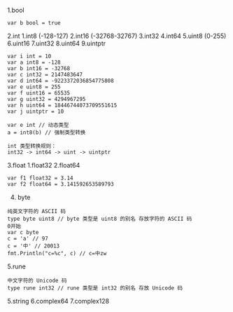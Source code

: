 1.bool
```azure
var b bool = true
```
2.int
    1.int8 (-128-127)
    2.int16 (-32768-32767)
    3.int32
    4.int64 
    5.uint8 (0-255)
    6.uint16
    7.uint32
    8.uint64
    9.uintptr   
```azure
var i int = 10
var a int8 = -128
var b int16 = -32768
var c int32 = 2147483647
var d int64 = -9223372036854775808
var e uint8 = 255
var f uint16 = 65535
var g uint32 = 4294967295
var h uint64 = 18446744073709551615
var j uintptr = 10

var e int // 动态类型
a = int8(b) // 强制类型转换   

int 类型转换规则：
int32 -> int64 -> uint -> uintptr

```

3.float
    1.float32
    2.float64
```azure
var f1 float32 = 3.14
var f2 float64 = 3.141592653589793

```
4. byte
```azure
纯英文字符的 ASCII 码
type byte uint8 // byte 类型是 uint8 的别名 存放字符的 ASCII 码
0开始
var c byte
c = 'a' // 97
c = '中' // 20013
fmt.Println("c=%c", c) // c=中zw
```
5.rune
```azure
中文字符的 Unicode 码
type rune int32 // rune 类型是 int32 的别名 存放 Unicode 码

```
5.string
6.complex64
7.complex128